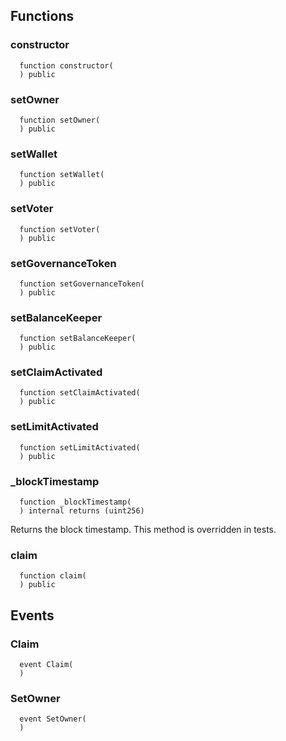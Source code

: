 


## Functions
### constructor
```solidity
  function constructor(
  ) public
```




### setOwner
```solidity
  function setOwner(
  ) public
```




### setWallet
```solidity
  function setWallet(
  ) public
```




### setVoter
```solidity
  function setVoter(
  ) public
```




### setGovernanceToken
```solidity
  function setGovernanceToken(
  ) public
```




### setBalanceKeeper
```solidity
  function setBalanceKeeper(
  ) public
```




### setClaimActivated
```solidity
  function setClaimActivated(
  ) public
```




### setLimitActivated
```solidity
  function setLimitActivated(
  ) public
```




### _blockTimestamp
```solidity
  function _blockTimestamp(
  ) internal returns (uint256)
```

Returns the block timestamp. This method is overridden in tests.


### claim
```solidity
  function claim(
  ) public
```




## Events
### Claim
```solidity
  event Claim(
  )
```



### SetOwner
```solidity
  event SetOwner(
  )
```



